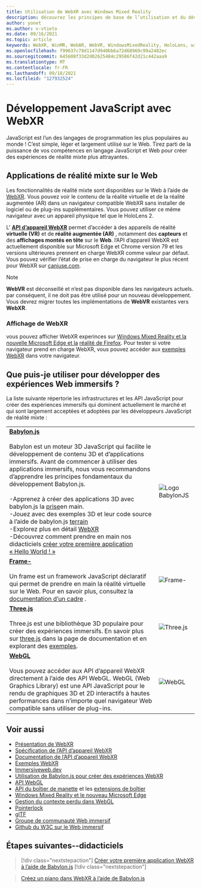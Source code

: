 ```yaml
---
title: Utilisation de WebXR avec Windows Mixed Reality
description: découvrez les principes de base de l’utilisation et du développement d’applications WebXR s’exécutant sur Windows Mixed Reality des casques immersifs.
author: yonet
ms.author: v-vtieto
ms.date: 09/16/2021
ms.topic: article
keywords: WebXR, WinMR, WebAR, WebVR, WindowsMixedReality, HoloLens, windows mixed reality, web vr, web xr, web mr, web ar, 360, 360 video, 360 vidéos, 360 photo, 360 photos, 360 content, internet immersif, immersiveweb, IW
ms.openlocfilehash: f99637c79d1147d940bb6a72d68969c99a2482ec
ms.sourcegitcommit: 645608f33d2d02625484c29586f42d21c442aaa9
ms.translationtype: MT
ms.contentlocale: fr-FR
ms.lasthandoff: 09/18/2021
ms.locfileid: "127932524"
---
```

# <a name="javascript-development-with-webxr"></a>Développement JavaScript avec WebXR

JavaScript est l’un des langages de programmation les plus populaires au monde ! C’est simple, léger et largement utilisé sur le Web. Tirez parti de la puissance de vos compétences en langage JavaScript et Web pour créer des expériences de réalité mixte plus attrayantes.

## <a name="mixed-reality-applications-on-the-web"></a>Applications de réalité mixte sur le Web

Les fonctionnalités de réalité mixte sont disponibles sur le Web à l’aide de [WebXR](webxr-overview.md). Vous pouvez voir le contenu de la réalité virtuelle et de la réalité augmentée (AR) dans un navigateur compatible WebXR sans installer de logiciel ou de plug-ins supplémentaires. Vous pouvez utiliser ce même navigateur avec un appareil physique tel que le HoloLens 2.

L' [**API d’appareil WebXR**](https://www.w3.org/TR/webxr/) permet d’accéder à des appareils de réalité **virtuelle (VR)** et de **réalité augmentée (AR)** , notamment des **capteurs** et des **affichages montés en tête** sur le **Web**. l’API d’appareil WebXR est actuellement disponible sur Microsoft Edge et Chrome version 79 et les versions ultérieures prennent en charge WebXR comme valeur par défaut. Vous pouvez vérifier l’état de prise en charge du navigateur le plus récent pour WebXR sur [caniuse.com](https://caniuse.com/#search=webxr).

> [!NOTE]
> **WebVR** est déconseillé et n’est pas disponible dans les navigateurs actuels. par conséquent, il ne doit pas être utilisé pour un nouveau développement. Vous devrez migrer toutes les implémentations de **WebVR** existantes vers **WebXR**.

### <a name="viewing-webxr"></a>Affichage de WebXR

vous pouvez afficher WebXR experinces sur [Windows Mixed Reality et la nouvelle Microsoft Edge et la](../../whats-new/new-microsoft-edge.md) [réalité de Firefox](https://mixedreality.mozilla.org/firefox-reality/).
Pour tester si votre navigateur prend en charge WebXR, vous pouvez accéder aux [exemples WebXR](https://immersive-web.github.io/webxr-samples/) dans votre navigateur.

## <a name="what-can-i-use-to-develop-immersive-web-experiences"></a>Que puis-je utiliser pour développer des expériences Web immersifs ?

La liste suivante répertorie les infrastructures et les API JavaScript pour créer des expériences immersifs qui dominent actuellement le marché et qui sont largement acceptées et adoptées par les développeurs JavaScript de réalité mixte :

|  |  |
| --- | --- |
|[**Babylon.js**](https://doc.babylonjs.com/)<br/><br/> Babylon est un moteur 3D JavaScript qui facilite le développement de contenu 3D et d’applications immersifs. Avant de commencer à utiliser des applications immersifs, nous vous recommandons d’apprendre les principes fondamentaux du développement Babylon.js.<br/><br/>-Apprenez à créer des applications 3D avec babylon.js la [prise](https://doc.babylonjs.com/start)en main.<br/>-Jouez avec des exemples 3D et leur code source à l’aide de babylon.js [terrain](https://doc.babylonjs.com/examples/)<br/>-Explorez plus en détail [WebXR](https://doc.babylonjs.com/divingDeeper/webXR)<br/>-Découvrez comment prendre en main nos didacticiels [créer votre première application « Hello World ! »](tutorials/babylonjs-webxr-helloworld/introduction-01.md)|![Logo BabylonJS](images/babylon.js.example.png) |
|[**Frame-**](https://aframe.io/) <br/><br/>Un frame est un framework JavaScript déclaratif qui permet de prendre en main la réalité virtuelle sur le Web. Pour en savoir plus, consultez la [documentation d’un cadre](https://aframe.io/docs/1.2.0/introduction/) . |![Frame-](images/a-frame.example.png)  |
|[**Three.js**](https://threejs.org) <br/><br/>Three.js est une bibliothèque 3D populaire pour créer des expériences immersifs. En savoir plus sur [three.js](https://threejs.org/docs/index.html#manual/en/introduction/Creating-a-scene) dans la page de documentation et en explorant des [exemples](https://threejs.org/examples/#webgl_animation_cloth). |![Three.js](images/three.js.example.png)  |
|[**WebGL**](https://developer.mozilla.org/en-US/docs/Web/API/WebGL_API)  <br/><br/>Vous pouvez accéder aux API d’appareil WebXR directement à l’aide des API WebGL. WebGL (Web Graphics Library) est une API JavaScript pour le rendu de graphiques 3D et 2D interactifs à hautes performances dans n’importe quel navigateur Web compatible sans utiliser de plug-ins. |![WebGL](images/webgl.example.png)  |

## <a name="see-also"></a>Voir aussi

* [Présentation de WebXR](webxr-overview.md)
* [Spécification de l’API d’appareil WebXR](https://immersive-web.github.io/webxr/)
* [Documentation de l’API d’appareil WebXR](https://developer.mozilla.org/en-US/docs/Web/API/WebXR_Device_API)
* [Exemples WebXR](https://immersive-web.github.io/webxr-samples/)
* [Immersiveweb.dev](https://immersiveweb.dev/)
* [Utilisation de Babylon.js pour créer des expériences WebXR](https://doc.babylonjs.com/how_to/introduction_to_webxr)
* [API WebGL](/previous-versions/windows/internet-explorer/ie-developer/dev-guides/bg182648(v=vs.85))
* [API du boîtier de manette](https://msdn.microsoft.com/library/dn743630(v=vs.85).aspx) et les [extensions de boîtier](https://w3c.github.io/gamepad/extensions.html)
* [Windows Mixed Reality et le nouveau Microsoft Edge](../../whats-new/new-microsoft-edge.md)
* [Gestion du contexte perdu dans WebGL](https://www.khronos.org/webgl/wiki/HandlingContextLost)
* [Pointerlock](https://www.w3.org/TR/pointerlock/)
* [glTF](https://www.khronos.org/gltf)
* [Groupe de communauté Web immersif](https://www.w3.org/community/immersive-web/)
* [Github du W3C sur le Web immersif](https://github.com/immersive-web)

## <a name="next-steps--tutorials"></a>Étapes suivantes--didacticiels

> [!div class="nextstepaction"]
> [Créer votre première application WebXR à l’aide de Babylon.js](tutorials/babylonjs-webxr-helloworld/introduction-01.md)
> [!div class="nextstepaction"]

> [Créez un piano dans WebXR à l’aide de Babylon.js](tutorials/babylonjs-webxr-piano/introduction-01.md)
